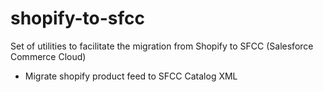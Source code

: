 # shopify-to-sfcc

Set of utilities to facilitate the migration from Shopify to SFCC (Salesforce Commerce Cloud)

- Migrate shopify product feed to SFCC Catalog XML 
